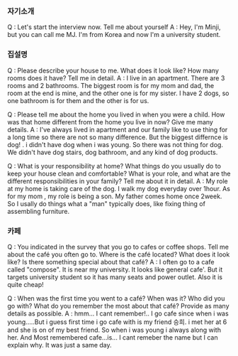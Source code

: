 
### 자기소개
Q : Let's start the interview now. Tell me about yourself
A : Hey, I'm Minji, but you can call me MJ. I'm from Korea and now I'm a university student.

### 집설명
Q : Please describe your house to me. What does it look like? How many rooms does it have? Tell me in detail.
A : I live in an apartment. There are 3 rooms and 2 bathrooms. The biggest room is for my mom and dad, the room at the end is mine, and the other one is for my sister. I have 2 dogs, so one bathroom is for them and the other is for us.

Q : Please tell me about the home you lived in when you were a child. How was that home different from the home you live in now? Give me many details.
A : I've always lived in apartment and our family like to use thing for a long time so there are not so many difference. But the biggest differnce is dog! . i didn't have dog when i was young. So there was not thing for dog. We didn't have dog stairs, dog bathroom, and any kind of dog products.

Q : What is your responsibility at home? What things do you usually do to keep your house clean and comfortable? What is your role, and what are the different responsibilities in your family? Tell me about it in detail.
A : My role at my home is taking care of the dog. I walk my dog everyday over 1hour. As for my mom , my role is being a son. My father comes home once 2week. So I usally do things what a "man" typically does, like fixing thing of assembling furniture.

### 카페
Q : You indicated in the survey that you go to cafes or coffee shops. Tell me about the café you often go to. Where is the café located? What does it look like? Is there something special about that café?
A : I often go to a cafe called "compose". It is near my university. It looks like general cafe'. But it targets university student so it has many seats and power outlet. Also it is  quite cheap!

Q : When was the first time you went to a café? When was it? Who did you go with? What do you remember the most about that café? Provide as many details as possible.
A : hmm... I cant remember!.. I go cafe since when i was young.....But i guess first time i go cafe with is  my friend 승희. i met her at 6 and she is on of my best friend. So when i was young i always along with her.  And Most remembered cafe...is... I cant remeber the name but I can explain why. It was just a same day.